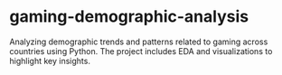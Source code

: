 # gaming-demographic-analysis
Analyzing demographic trends and patterns related to gaming across countries using Python. The project includes EDA and visualizations to highlight key insights.
